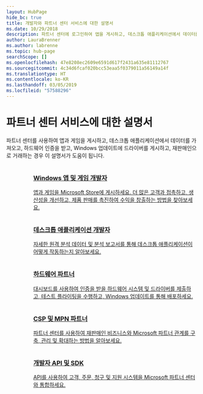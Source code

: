 ```yaml
---
layout: HubPage
hide_bc: true
title: 개발자와 파트너 센터 서비스에 대한 설명서
ms.date: 10/29/2018
description: 파트너 센터에 로그인하여 앱을 게시하고, 데스크톱 애플리케이션에서 데이터를 가져오고, 하드웨어 인증을 받고, Windows 업데이트에 드라이버를 게시하고, 재판매인으로 거래하는 경우 이 설명서가 도움이 됩니다.
author: LauraBrenner
ms.author: labrenne
ms.topic: hub-page
searchScope: []
ms.openlocfilehash: 47e8208ec2609e6591d617f2431a635e81112767
ms.sourcegitcommit: 4c34d6fcaf020bcc53eaa5f0379011a56149a14f
ms.translationtype: HT
ms.contentlocale: ko-KR
ms.lasthandoff: 03/05/2019
ms.locfileid: "57588296"
---
```

<div id="main" class="v2">
    <div class="container">
        <h1>파트너 센터 서비스에 대한 설명서</h1>
        <p>파트너 센터를 사용하여 앱과 게임을 게시하고, 데스크톱 애플리케이션에서 데이터를 가져오고, 하드웨어 인증을 받고, Windows 업데이트에 드라이버를 게시하고, 재판매인으로 거래하는 경우 이 설명서가 도움이 됩니다.</p>
        <ul class="pivots" style="list-style:none;margin:0;">
            <li>
                <a href="#products"></a>
                <ul id="products" style="list-style:none;margin:0;">
                    <li>
                        <a href="#products1"></a>
                        <ul id="products1" class="cardsC cols cols3" style="list-style:none;margin:0;">
                            <li>
                                <a href="https://docs.microsoft.com/windows/uwp/publish/">
                                    <div class="cardSize">
                                        <div class="cardPadding">
                                            <div class="card">
                                                <div class="cardImageOuter">
                                                    <div class="cardImage bgdAccent1">
                                                        <img alt="" src="https://docs.microsoft.com/media/hubs/windows/win_hardware-dev-2.svg" data-linktype="external">
                                                    </div>
                                                </div>
                                                <div class="cardText">
                                                    <h3>Windows 앱 및 게임 개발자</h3>
                                                    <p>앱과 게임을 Microsoft Store에 게시하세요. 더 많은 고객과 접촉하고, 생산성을 개선하고, 제품 판매를 촉진하여 수익을 창출하는 방법을 찾아보세요.</p>
                                                </div>
                                            </div>
                                        </div>
                                    </div>
                                </a>
                            </li>
                            <li>
                                <a href="https://msdn.microsoft.com/library/windows/desktop/mt826504(v=vs.85).aspx">
                                    <div class="cardSize">
                                        <div class="cardPadding">
                                            <div class="card">
                                                <div class="cardImageOuter">
                                                    <div class="cardImage bgdAccent1">
                                                        <img alt="" src="https://docs.microsoft.com/media/illustrations/sql-analytics-service.svg" data-linktype="external">
                                                    </div>
                                                </div>
                                                <div class="cardText">
                                                    <h3>데스크톱 애플리케이션 개발자</h3>
                                                    <p>자세한 원격 분석 데이터 및 분석 보고서를 통해 데스크톱 애플리케이션이 어떻게 작동하는지 알아보세요.</p>
                                                </div>
                                            </div>
                                        </div>
                                    </div>
                                </a>
                            </li>
                            <li>
                                <a href="https://docs.microsoft.com/windows-hardware/drivers/dashboard/">
                                    <div class="cardSize">
                                        <div class="cardPadding">
                                            <div class="card">
                                                <div class="cardImageOuter">
                                                    <div class="cardImage bgdAccent1">
                                                        <img alt="" src="https://docs.microsoft.com/media/hubs/systemcenter/system-center-configuration.svg" data-linktype="external">
                                                    </div>
                                                </div>
                                                <div class="cardText">
                                                    <h3>하드웨어 파트너</h3>
                                                    <p>대시보드를 사용하여 인증을 받을 하드웨어 시스템 및 드라이버를 제출하고, 테스트 플라이팅을 수행하고, Windows 업데이트를 통해 배포하세요.</p>
                                                </div>
                                            </div>
                                        </div>
                                    </div>
                                </a>
                            </li>
                            <li>
                                <a href="/partner-center/">
                                    <div class="cardSize">
                                        <div class="cardPadding">
                                            <div class="card">
                                                <div class="cardImageOuter">
                                                    <div class="cardImage bgdAccent1">
                                                        <img alt="" src="https://docs.microsoft.com/media/hubs/ems/ems_device-app-mgmt-1.svg" data-linktype="external">
                                                    </div>
                                                </div>
                                                <div class="cardText">
                                                    <h3>CSP 및 MPN 파트너</h3>
                                                    <p>파트너 센터를 사용하여 재판매인 비즈니스와 Microsoft 파트너 관계를 구축, 관리 및 확대하는 방법을 알아보세요.</p>
                                                </div>
                                            </div>
                                        </div>
                                    </div>
                                </a>
                            </li>
                            <li>
                                <a href="/partner-center/develop/">
                                    <div class="cardSize">
                                        <div class="cardPadding">
                                            <div class="card">
                                                <div class="cardImageOuter">
                                                    <div class="cardImage bgdAccent1">
                                                        <img alt="" src="https://docs.microsoft.com/azure/media/index/azure_fundamentals.svg" data-linktype="external">
                                                    </div>
                                                </div>
                                                <div class="cardText">
                                                    <h3>개발자 API 및 SDK</h3>
                                                    <p>API를 사용하여 고객, 주문, 청구 및 지원 시스템을 Microsoft 파트너 센터와 통합하세요.</p>
                                                </div>
                                            </div>
                                        </div>
                                    </div>
                                </a>
                            </li>
                        </ul>
                    </li>
                </ul>
            </li>
        </ul>
    </div>
</div>